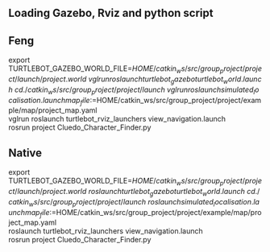 ## Loading Gazebo, Rviz and python script


## Feng
export TURTLEBOT_GAZEBO_WORLD_FILE=$HOME/catkin_ws/src/group_project/project/launch/project.world \
vglrun roslaunch turtlebot_gazebo turtlebot_world.launch \
cd ./catkin_ws/src/group_project/project/launch \
vglrun roslaunch simulated_localisation.launch map_file:=$HOME/catkin_ws/src/group_project/project/example/map/project_map.yaml \
vglrun roslaunch turtlebot_rviz_launchers view_navigation.launch \
rosrun project Cluedo_Character_Finder.py


## Native
export TURTLEBOT_GAZEBO_WORLD_FILE=$HOME/catkin_ws/src/group_project/project/launch/project.world \
roslaunch turtlebot_gazebo turtlebot_world.launch \
cd ./catkin_ws/src/group_project/project/launch \
roslaunch simulated_localisation.launch map_file:=$HOME/catkin_ws/src/group_project/project/example/map/project_map.yaml\
roslaunch turtlebot_rviz_launchers view_navigation.launch \
rosrun project Cluedo_Character_Finder.py
